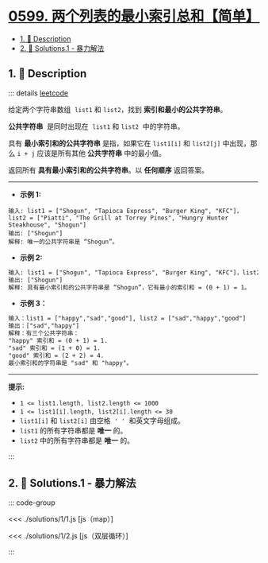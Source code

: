 # [0599. 两个列表的最小索引总和【简单】](https://github.com/tnotesjs/TNotes.leetcode/tree/main/notes/0599.%20%E4%B8%A4%E4%B8%AA%E5%88%97%E8%A1%A8%E7%9A%84%E6%9C%80%E5%B0%8F%E7%B4%A2%E5%BC%95%E6%80%BB%E5%92%8C%E3%80%90%E7%AE%80%E5%8D%95%E3%80%91)

<!-- region:toc -->

- [1. 📝 Description](#1--description)
- [2. 🎯 Solutions.1 - 暴力解法](#2--solutions1---暴力解法)

<!-- endregion:toc -->

## 1. 📝 Description

::: details [leetcode](https://leetcode.cn/problems/minimum-index-sum-of-two-lists/)

给定两个字符串数组  `list1` 和 `list2`，找到 **索引和最小的公共字符串**。

**公共字符串**  是同时出现在  `list1` 和 `list2`  中的字符串。

具有 **最小索引和的公共字符串** 是指，如果它在 `list1[i]` 和 `list2[j]` 中出现，那么 `i + j` 应该是所有其他 **公共字符串** 中的最小值。

返回所有 **具有最小索引和的公共字符串**。以 **任何顺序** 返回答案。

---

- **示例 1:**

```
输入: list1 = ["Shogun", "Tapioca Express", "Burger King", "KFC"]，list2 = ["Piatti", "The Grill at Torrey Pines", "Hungry Hunter Steakhouse", "Shogun"]
输出: ["Shogun"]
解释: 唯一的公共字符串是 “Shogun”。

```

- **示例 2:**

```txt
输入: list1 = ["Shogun", "Tapioca Express", "Burger King", "KFC"]，list2 = ["KFC", "Shogun", "Burger King"]
输出: ["Shogun"]
解释: 具有最小索引和的公共字符串是 “Shogun”，它有最小的索引和 = (0 + 1) = 1。
```

- **示例 3：**

```txt
输入：list1 = ["happy","sad","good"], list2 = ["sad","happy","good"]
输出：["sad","happy"]
解释：有三个公共字符串：
"happy" 索引和 = (0 + 1) = 1.
"sad" 索引和 = (1 + 0) = 1.
"good" 索引和 = (2 + 2) = 4.
最小索引和的字符串是 "sad" 和 "happy"。
```

---

**提示:**

- `1 <= list1.length, list2.length <= 1000`
- `1 <= list1[i].length, list2[i].length <= 30`
- `list1[i]` 和 `list2[i]` 由空格  `' '`  和英文字母组成。
- `list1` 的所有字符串都是 **唯一** 的。
- `list2` 中的所有字符串都是 **唯一** 的。

:::

## 2. 🎯 Solutions.1 - 暴力解法

::: code-group

<<< ./solutions/1/1.js [js（map）]

<<< ./solutions/1/2.js [js（双层循环）]

:::

